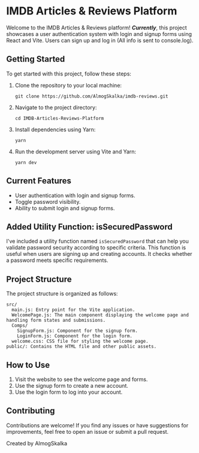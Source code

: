 # IMDB Articles & Reviews Platform

Welcome to the IMDB Articles & Reviews platform! **_Currently_**, this project showcases a user authentication system with login and signup forms using React and Vite. Users can sign up and log in (All info is sent to console.log).

## Getting Started

To get started with this project, follow these steps:

1. Clone the repository to your local machine:

   ```
   git clone https://github.com/AlmogSkalka/imdb-reviews.git
   ```

2. Navigate to the project directory:

   ```
   cd IMDB-Articles-Reviews-Platform
   ```

3. Install dependencies using Yarn:

   ```
   yarn
   ```

4. Run the development server using Vite and Yarn:

   ```
   yarn dev
   ```

## Current Features

- User authentication with login and signup forms.
- Toggle password visibility.
- Ability to submit login and signup forms.

## Added Utility Function: isSecuredPassword

I've included a utility function named `isSecuredPassword` that can help you validate password security according to specific criteria. This function is useful when users are signing up and creating accounts. It checks whether a password meets specific requirements.

## Project Structure

The project structure is organized as follows:

```
src/
  main.js: Entry point for the Vite application.
  WelcomePage.js: The main component displaying the welcome page and handling form states and submissions.
  Comps/
    SignupForm.js: Component for the signup form.
    LoginForm.js: Component for the login form.
  welcome.css: CSS file for styling the welcome page.
public/: Contains the HTML file and other public assets.
```

## How to Use

1. Visit the website to see the welcome page and forms.
2. Use the signup form to create a new account.
3. Use the login form to log into your account.

## Contributing

Contributions are welcome! If you find any issues or have suggestions for improvements, feel free to open an issue or submit a pull request.

Created by AlmogSkalka

```

```
